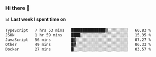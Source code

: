 ### Hi there 👋

<!--
**DBvc/DBvc** is a ✨ _special_ ✨ repository because its `README.md` (this file) appears on your GitHub profile.

Here are some ideas to get you started:

- 🔭 I’m currently working on ...
- 🌱 I’m currently learning ...
- 👯 I’m looking to collaborate on ...
- 🤔 I’m looking for help with ...
- 💬 Ask me about ...
- 📫 How to reach me: ...
- 😄 Pronouns: ...
- ⚡ Fun fact: ...
-->

📊 **Last week I spent time on**
<!--START_SECTION:waka-->

```txt
TypeScript   7 hrs 53 mins   ███████████████▒░░░░░░░░░   60.83 %
JSON         1 hr 59 mins    ████░░░░░░░░░░░░░░░░░░░░░   15.35 %
JavaScript   56 mins         █▓░░░░░░░░░░░░░░░░░░░░░░░   07.27 %
Other        49 mins         █▓░░░░░░░░░░░░░░░░░░░░░░░   06.33 %
Docker       27 mins         █░░░░░░░░░░░░░░░░░░░░░░░░   03.57 %
```

<!--END_SECTION:waka-->

